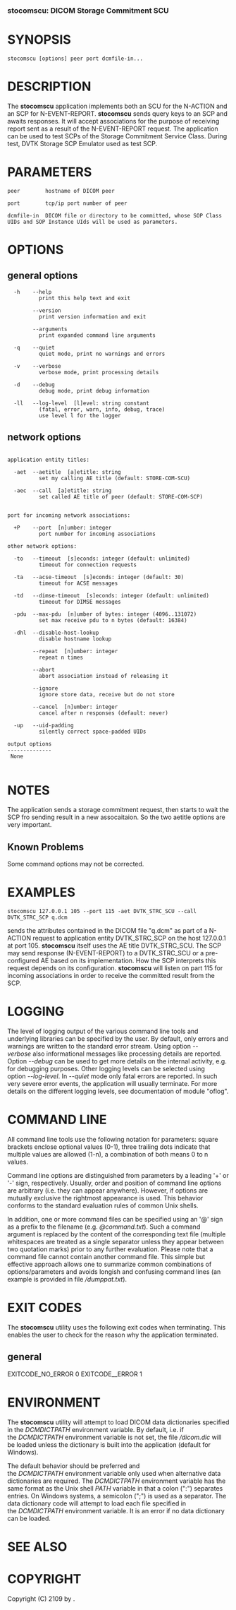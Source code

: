 ### stocomscu: DICOM Storage Commitment SCU

SYNOPSIS
========

```
stocomscu [options] peer port dcmfile-in...
```

DESCRIPTION
===========

The **stocomscu** application implements both an SCU for the N-ACTION and an SCP for N-EVENT-REPORT. **stocomscu** sends query keys to an SCP and awaits responses. It will accept associations for the purpose of receiving report sent as a result of the N-EVENT-REPORT request. The application can be used to test SCPs of the Storage Commitment Service Class. During test, DVTK Storage SCP Emulator used as test SCP.

PARAMETERS
==========
```
peer        hostname of DICOM peer

port        tcp/ip port number of peer

dcmfile-in  DICOM file or directory to be committed, whose SOP Class UIDs and SOP Instance UIds will be used as parameters.

```
OPTIONS
=======

general options
---------------
```
  -h    --help
          print this help text and exit

        --version
          print version information and exit

        --arguments
          print expanded command line arguments

  -q    --quiet
          quiet mode, print no warnings and errors

  -v    --verbose
          verbose mode, print processing details

  -d    --debug
          debug mode, print debug information

  -ll   --log-level  [l]evel: string constant
          (fatal, error, warn, info, debug, trace)
          use level l for the logger

```
network options
---------------

```

application entity titles:

  -aet  --aetitle  [a]etitle: string
          set my calling AE title (default: STORE-COM-SCU)

  -aec  --call  [a]etitle: string
          set called AE title of peer (default: STORE-COM-SCP)


port for incoming network associations:

  +P    --port  [n]umber: integer
          port number for incoming associations

other network options:

  -to   --timeout  [s]econds: integer (default: unlimited)
          timeout for connection requests

  -ta   --acse-timeout  [s]econds: integer (default: 30)
          timeout for ACSE messages

  -td   --dimse-timeout  [s]econds: integer (default: unlimited)
          timeout for DIMSE messages

  -pdu  --max-pdu  [n]umber of bytes: integer (4096..131072)
          set max receive pdu to n bytes (default: 16384)

  -dhl  --disable-host-lookup
          disable hostname lookup

        --repeat  [n]umber: integer
          repeat n times

        --abort
          abort association instead of releasing it

        --ignore
          ignore store data, receive but do not store

        --cancel  [n]umber: integer
          cancel after n responses (default: never)

  -up   --uid-padding
          silently correct space-padded UIDs

output options
--------------
 None


```

NOTES
=====

The application sends a storage commitment request, then starts to wait the SCP fro sending result in a new assocaitaion. So the two aetitle options are very important.

Known Problems
--------------
Some command options may not be corrected.

EXAMPLES
========

```
stocomscu 127.0.0.1 105 --port 115 -aet DVTK_STRC_SCU --call DVTK_STRC_SCP q.dcm
```
sends the attributes contained in the DICOM file "q.dcm" as part of a N-ACTION request to application entity DVTK_STRC_SCP on the host 127.0.0.1 at port 105. **stocomscu** itself uses the AE title DVTK_STRC_SCU. The SCP may send response (N-EVENT-REPORT) to a DVTK_STRC_SCU or a pre-configured AE based on its implementation. How the SCP interprets this request depends on its configuration. **stocomscu** will listen on part 115 for incoming associations in order to receive the committed result from the SCP.

LOGGING
=======

The level of logging output of the various command line tools and underlying libraries can be specified by the user. By default, only errors and warnings are written to the standard error stream. Using option *--verbose* also informational messages like processing details are reported. Option *--debug* can be used to get more details on the internal activity, e.g. for debugging purposes. Other logging levels can be selected using option *--log-level*. In *--quiet* mode only fatal errors are reported. In such very severe error events, the application will usually terminate. For more details on the different logging levels, see documentation of module "oflog".

COMMAND LINE
============

All command line tools use the following notation for parameters: square brackets enclose optional values (0-1), three trailing dots indicate that multiple values are allowed (1-n), a combination of both means 0 to n values.

Command line options are distinguished from parameters by a leading '+' or '-' sign, respectively. Usually, order and position of command line options are arbitrary (i.e. they can appear anywhere). However, if options are mutually exclusive the rightmost appearance is used. This behavior conforms to the standard evaluation rules of common Unix shells.

In addition, one or more command files can be specified using an '@' sign as a prefix to the filename (e.g. *@command.txt*). Such a command argument is replaced by the content of the corresponding text file (multiple whitespaces are treated as a single separator unless they appear between two quotation marks) prior to any further evaluation. Please note that a command file cannot contain another command file. This simple but effective approach allows one to summarize common combinations of options/parameters and avoids longish and confusing command lines (an example is provided in file *<datadir>/dumppat.txt*).

EXIT CODES
==========

The **stocomscu** utility uses the following exit codes when terminating. This enables the user to check for the reason why the application terminated.

general
-------

EXITCODE_NO_ERROR       0
EXITCODE__ERROR         1

ENVIRONMENT
===========

The **stocomscu** utility will attempt to load DICOM data dictionaries specified in the *DCMDICTPATH* environment variable. By default, i.e. if the *DCMDICTPATH* environment variable is not set, the file *<datadir>/dicom.dic* will be loaded unless the dictionary is built into the application (default for Windows).

The default behavior should be preferred and the *DCMDICTPATH* environment variable only used when alternative data dictionaries are required. The *DCMDICTPATH* environment variable has the same format as the Unix shell *PATH* variable in that a colon (":") separates entries. On Windows systems, a semicolon (";") is used as a separator. The data dictionary code will attempt to load each file specified in the *DCMDICTPATH* environment variable. It is an error if no data dictionary can be loaded.

SEE ALSO
========


COPYRIGHT
=========

Copyright (C) 2109 by .